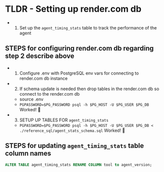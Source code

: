 # TLDR - Setting up render.com db

- 1) Set up the `agent_timing_stats` table to track the performance of the agent

## STEPS for configuring render.com db regarding step 2 describe above

- 1) Configure .env with PostgreSQL env vars for connecting to render.com db instance
- 2) If schema update is needed then drop tables in the render.com db so connect to the render.com db
    - source .env
    - `PGPASSWORD=$PG_PASSWORD psql -h $PG_HOST -U $PG_USER $PG_DB` Worked! 🎉
- 3) SETUP UP TABLES FOR `agent_timing_stats`
    - `PGPASSWORD=$PG_PASSWORD psql -h $PG_HOST -U $PG_USER $PG_DB < ./reference_sql/agent_stats_schema.sql` Worked! 🎉

## STEPS for updating `agent_timing_stats` table column names

```.sql
ALTER TABLE agent_timing_stats RENAME COLUMN tool to agent_version;
```